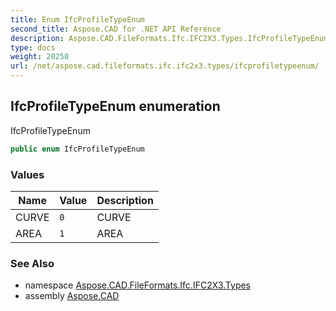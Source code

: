 ```yaml
---
title: Enum IfcProfileTypeEnum
second_title: Aspose.CAD for .NET API Reference
description: Aspose.CAD.FileFormats.Ifc.IFC2X3.Types.IfcProfileTypeEnum enum. IfcProfileTypeEnum
type: docs
weight: 20250
url: /net/aspose.cad.fileformats.ifc.ifc2x3.types/ifcprofiletypeenum/
---
```

## IfcProfileTypeEnum enumeration

IfcProfileTypeEnum

```csharp
public enum IfcProfileTypeEnum
```

### Values

| Name | Value | Description |
| --- | --- | --- |
| CURVE | `0` | CURVE |
| AREA | `1` | AREA |

### See Also

* namespace [Aspose.CAD.FileFormats.Ifc.IFC2X3.Types](../../aspose.cad.fileformats.ifc.ifc2x3.types/)
* assembly [Aspose.CAD](../../)


